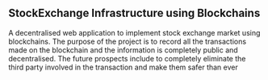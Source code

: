 ## StockExchange Infrastructure using Blockchains ##
A decentralised web application to implement stock exchange market using blockchains. The purpose of the project is to record all the transactions made on the blockchain and the information is completely public and decentralised.
The future prospects include to completely eliminate the third party involved in the transaction and make them safer than ever
